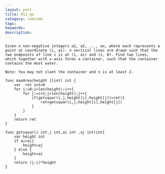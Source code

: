 ```yaml
---
layout: post
title: 011-go
category: leecode
tags: 
keywords: 
description: 
---
```




    Given n non-negative integers a1, a2, ..., an, where each represents a point at coordinate (i, ai). n vertical lines are drawn such that the two endpoints of line i is at (i, ai) and (i, 0). Find two lines, which together with x-axis forms a container, such that the container contains the most water.
    
    Note: You may not slant the container and n is at least 2.
    
    func maxArea(height []int) int {
    	var  ret int=0
    	for i:=0;i<len(height);i++{
    		for j:=i+1;j<len(height);j++{
    			if(getsquar(i,j,height[i],height[j])>ret){
    				ret=getsquar(i,j,height[i],height[j])
    			}
    		}
    	}
    	return ret
    }
    
    func getsquar(i int,j int,ai int ,aj int)int{
    	var height int
    	if ai>aj{
    		height=aj
    	} else {
    		height=ai
    	}
    	return (j-i)*height
    }